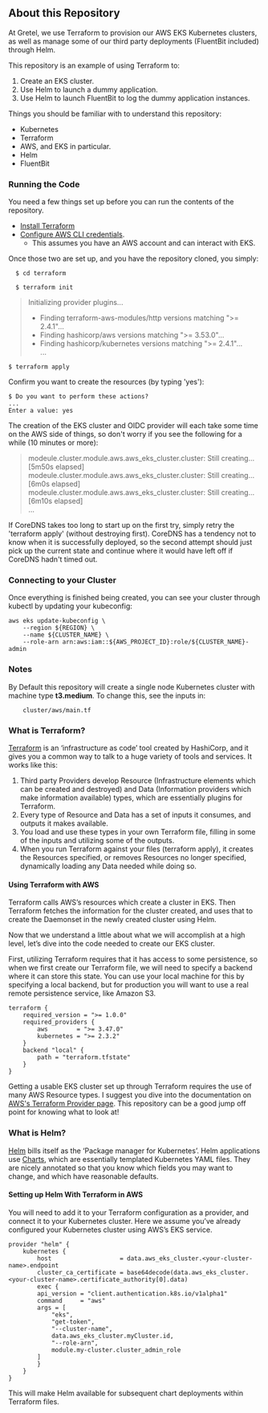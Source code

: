 ## About this Repository

At Gretel, we use Terraform to provision our AWS EKS Kubernetes clusters, as well as manage some of our
third party deployments (FluentBit included) through Helm.

This repository is an example of using Terraform to:
1. Create an EKS cluster.
2. Use Helm to launch a dummy application.
3. Use Helm to launch FluentBit to log the dummy application instances.

Things you should be familiar with to understand this repository:
- Kubernetes
- Terraform
- AWS, and EKS in particular.
- Helm
- FluentBit

### Running the Code

You need a few things set up before you can run the contents of the repository.

- [Install Terraform](https://learn.hashicorp.com/tutorials/terraform/install-cli)
- [Configure AWS CLI credentials](https://docs.aws.amazon.com/cli/latest/userguide/cli-configure-files.html).
   - This assumes you have an AWS account and can interact with EKS.

Once those two are set up, and you have the repository cloned, you simply:

      $ cd terraform

      $ terraform init

>   Initializing provider plugins...
>   - Finding terraform-aws-modules/http versions matching ">= 2.4.1"...
>   - Finding hashicorp/aws versions matching ">= 3.53.0"...
>   - Finding hashicorp/kubernetes versions matching ">= 2.4.1"...  
>   ...

    $ terraform apply

Confirm you want to create the resources (by typing 'yes'):

    $ Do you want to perform these actions?
    ...
    Enter a value: yes

The creation of the EKS cluster and OIDC provider will each take some time on the AWS
side of things, so don't worry if you see the following for a while (10 minutes or more):

> modeule.cluster.module.aws.aws_eks_cluster.cluster: Still creating... [5m50s elapsed]  
> modeule.cluster.module.aws.aws_eks_cluster.cluster: Still creating... [6m0s elapsed]  
> modeule.cluster.module.aws.aws_eks_cluster.cluster: Still creating... [6m10s elapsed]  
> ...

If CoreDNS takes too long to start up on the first try, simply retry the 'terraform apply' (without destroying first).
CoreDNS has a tendency not to know when it is successfully deployed, so the second attempt should just pick up the
current state and continue where it would have left off if CoreDNS hadn't timed out.

### Connecting to your Cluster
Once everything is finished being created, you can see your cluster through kubectl by updating your kubeconfig:

    aws eks update-kubeconfig \
		--region ${REGION} \
		--name ${CLUSTER_NAME} \
		--role-arn arn:aws:iam::${AWS_PROJECT_ID}:role/${CLUSTER_NAME}-admin

### Notes

By Default this repository will create a single node Kubernetes cluster with machine type **t3.medium**. To change this,
see the inputs in:

        cluster/aws/main.tf

### What is Terraform?

[Terraform](https://www.terraform.io/docs/cloud/index.html) is an ‘infrastructure as code’ tool created by HashiCorp,
and it gives you a common way to talk to a huge variety of tools and services. It works like this:

1. Third party Providers develop Resource (Infrastructure elements which can be created and destroyed) and Data
   (Information providers which make information available) types, which are essentially plugins for Terraform.
2. Every type of Resource and Data has a set of inputs it consumes, and outputs it makes available.
3. You load and use these types in your own Terraform file, filling in some of the inputs and utilizing some of the
   outputs.
4. When you run Terraform against your files (terraform apply), it creates the Resources specified, or removes
   Resources no longer specified, dynamically loading any Data needed while doing so.

#### Using Terraform with AWS

Terraform calls AWS’s resources which create a cluster in EKS. Then Terraform fetches the information for the cluster
created, and uses that to create the Daemonset in the newly created cluster using Helm.

Now that we understand a little about what we will accomplish at a high level, let’s dive into the code needed to create
our EKS cluster.

First, utilizing Terraform requires that it has access to some persistence, so when we first create our Terraform file,
we will need to specify a backend where it can store this state. You can use your local machine for this by specifying a
local backend, but for production you will want to use a real remote persistence service, like Amazon S3.

    terraform {
        required_version = ">= 1.0.0"
        required_providers {
            aws        = ">= 3.47.0"
            kubernetes = ">= 2.3.2"
        }
        backend "local" {
            path = "terraform.tfstate"
        }
    }

Getting a usable EKS cluster set up through Terraform requires the use of many AWS Resource types. I suggest you dive
into the documentation on 
[AWS's Terraform Provider page](https://registry.terraform.io/providers/hashicorp/aws/latest/docs). This repository can
be a good jump off point for knowing what to look at!

### What is Helm?

[Helm](https://helm.sh/) bills itself as the ‘Package manager for Kubernetes’. Helm applications use
[Charts](https://helm.sh/docs/topics/charts/), which are essentially templated Kubernetes YAML files. They are nicely
annotated so that you know which fields you may want to change, and which have reasonable defaults.

#### Setting up Helm With Terraform in AWS

You will need to add it to your Terraform configuration as a provider, and connect it to your Kubernetes cluster.
Here we assume you’ve already configured your Kubernetes cluster using AWS’s EKS service.

    provider "helm" {
        kubernetes {
            host                   = data.aws_eks_cluster.<your-cluster-name>.endpoint
            cluster_ca_certificate = base64decode(data.aws_eks_cluster.<your-cluster-name>.certificate_authority[0].data)
            exec {
            api_version = "client.authentication.k8s.io/v1alpha1"
            command     = "aws"
            args = [
                "eks",
                "get-token",
                "--cluster-name",
                data.aws_eks_cluster.myCluster.id,
                "--role-arn",
                module.my-cluster.cluster_admin_role
            ]
            }
        }
    }

This will make Helm available for subsequent chart deployments within Terraform files.
